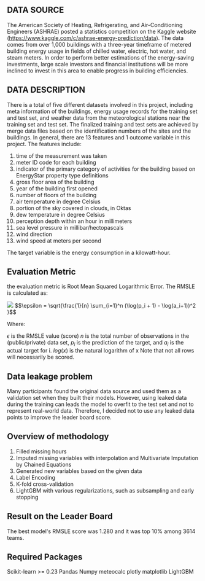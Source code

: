 ## DATA SOURCE

The American Society of Heating, Refrigerating, and Air-Conditioning Engineers (ASHRAE) posted a statistics competition on the Kaggle website (https://www.kaggle.com/c/ashrae-energy-prediction/data). The data comes from over 1,000 buildings with a three-year timeframe of metered building energy usage in fields of chilled water, electric, hot water, and steam meters. In order to perform better estimations of the energy-saving investments, large scale investors and financial institutions will be more inclined to invest in this area to enable progress in building efficiencies.


## DATA DESCRIPTION

There is a total of five different datasets involved in this project, including meta information of the buildings, energy usage records for the training set and test set, and weather data from the meteorological stations near the training set and test set. The finalized training and test sets are achieved by merge data files based on the identification numbers of the sites and the buildings. In general, there are 13 features and 1 outcome variable in this project. The features include:

1. time of the measurement was taken
2. meter ID code for each building
3. indicator of the primary category of activities for the building based on EnergyStar property type definitions
4. gross floor area of the building
5. year of the building first opened
6. number of floors of the building
7. air temperature in degree Celsius
8. portion of the sky covered in clouds, in Oktas
9. dew temperature in degree Celsius
10. perception depth within an hour in millimeters
11. sea level pressure in millibar/hectopascals
12. wind direction
13. wind speed at meters per second

The target variable is the energy consumption in a kilowatt-hour.


## Evaluation Metric
the evaluation metric is Root Mean Squared Logarithmic Error. The RMSLE is calculated as:

<img src="https://render.githubusercontent.com/render/math?math=\epsilon = \sqrt{\frac{1}{n} \sum_{i=1}^n (\log(p_i + 1) - \log(a_i+1))^2 }">
$$\epsilon = \sqrt{\frac{1}{n} \sum_{i=1}^n (\log(p_i + 1) - \log(a_i+1))^2 }$$

Where:

$\epsilon$ is the RMSLE value (score)
$n$ is the total number of observations in the (public/private) data set,
$p_i$ is the prediction of the target, and
$a_i$ is the actual target for i.
$log(x)$ is the natural logarithm of x
Note that not all rows will necessarily be scored.


## Data leakage problem
Many participants found the original data source and used them as a validation set when they built their models. However, using leaked data during the training can leads the model to overfit to the test set and not to represent real-world data. Therefore, I decided not to use any leaked data points to improve the leader board score.

## Overview of methodology
1. Filled missing hours
2. Imputed missing variables with interpolation and Multivariate Imputation by Chained Equations
3. Generated new variables based on the given data
4. Label Encoding
5. K-fold cross-validation
6. LightGBM with various regularizations, such as subsampling and early stopping 

## Result on the Leader Board
The best model's RMSLE score was 1.280 and it was top 10% among 3614 teams.


## Required Packages
Scikit-learn >= 0.23
Pandas
Numpy
meteocalc
plotly
matplotlib
LightGBM
